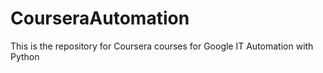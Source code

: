 # CourseraAutomation
This is the repository for Coursera courses for Google IT Automation with Python
